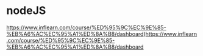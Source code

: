 # nodeJS
https://www.inflearn.com/course/%ED%95%9C%EC%9E%85-%EB%A6%AC%EC%95%A1%ED%8A%B8/dashboard)https://www.inflearn.com/course/%ED%95%9C%EC%9E%85-%EB%A6%AC%EC%95%A1%ED%8A%B8/dashboard
